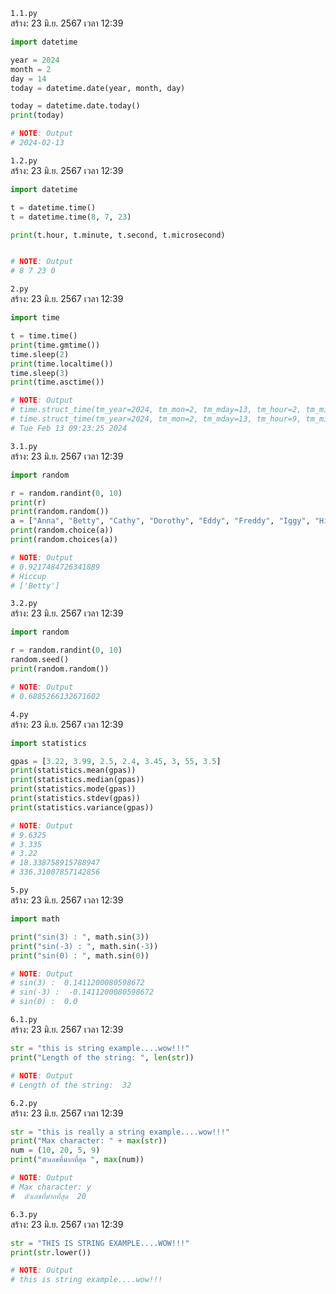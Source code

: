 `1.1.py`<br>
สร้าง: 23 มิ.ย. 2567 เวลา 12:39<br>
```py
import datetime

year = 2024
month = 2
day = 14
today = datetime.date(year, month, day)

today = datetime.date.today()
print(today)

# NOTE: Output
# 2024-02-13

```
`1.2.py`<br>
สร้าง: 23 มิ.ย. 2567 เวลา 12:39<br>
```py
import datetime

t = datetime.time()
t = datetime.time(8, 7, 23)

print(t.hour, t.minute, t.second, t.microsecond)


# NOTE: Output
# 8 7 23 0

```
`2.py`<br>
สร้าง: 23 มิ.ย. 2567 เวลา 12:39<br>
```py
import time

t = time.time()
print(time.gmtime())
time.sleep(2)
print(time.localtime())
time.sleep(3)
print(time.asctime())

# NOTE: Output
# time.struct_time(tm_year=2024, tm_mon=2, tm_mday=13, tm_hour=2, tm_min=23, tm_sec=20, tm_wday=1, tm_yday=44, tm_isdst=0)
# time.struct_time(tm_year=2024, tm_mon=2, tm_mday=13, tm_hour=9, tm_min=23, tm_sec=22, tm_wday=1, tm_yday=44, tm_isdst=0)
# Tue Feb 13 09:23:25 2024

```
`3.1.py`<br>
สร้าง: 23 มิ.ย. 2567 เวลา 12:39<br>
```py
import random

r = random.randint(0, 10)
print(r)
print(random.random())
a = ["Anna", "Betty", "Cathy", "Dorothy", "Eddy", "Freddy", "Iggy", "Hiccup"]
print(random.choice(a))
print(random.choices(a))

# NOTE: Output
# 0.9217484726341889
# Hiccup
# ['Betty']

```
`3.2.py`<br>
สร้าง: 23 มิ.ย. 2567 เวลา 12:39<br>
```py
import random

r = random.randint(0, 10)
random.seed()
print(random.random())

# NOTE: Output
# 0.6885266132671602

```
`4.py`<br>
สร้าง: 23 มิ.ย. 2567 เวลา 12:39<br>
```py
import statistics

gpas = [3.22, 3.99, 2.5, 2.4, 3.45, 3, 55, 3.5]
print(statistics.mean(gpas))
print(statistics.median(gpas))
print(statistics.mode(gpas))
print(statistics.stdev(gpas))
print(statistics.variance(gpas))

# NOTE: Output
# 9.6325
# 3.335
# 3.22
# 18.338758915788947
# 336.31007857142856

```
`5.py`<br>
สร้าง: 23 มิ.ย. 2567 เวลา 12:39<br>
```py
import math

print("sin(3) : ", math.sin(3))
print("sin(-3) : ", math.sin(-3))
print("sin(0) : ", math.sin(0))

# NOTE: Output
# sin(3) :  0.1411200080598672
# sin(-3) :  -0.1411200080598672
# sin(0) :  0.0

```
`6.1.py`<br>
สร้าง: 23 มิ.ย. 2567 เวลา 12:39<br>
```py
str = "this is string example....wow!!!"
print("Length of the string: ", len(str))

# NOTE: Output
# Length of the string:  32

```
`6.2.py`<br>
สร้าง: 23 มิ.ย. 2567 เวลา 12:39<br>
```py
str = "this is really a string example....wow!!!"
print("Max character: " + max(str))
num = (10, 20, 5, 9)
print("ตัวเลขที่มำกที่สุด ", max(num))

# NOTE: Output
# Max character: y
#  ตัวเลขที่มำกที่สุด  20

```
`6.3.py`<br>
สร้าง: 23 มิ.ย. 2567 เวลา 12:39<br>
```py
str = "THIS IS STRING EXAMPLE....WOW!!!"
print(str.lower())

# NOTE: Output
# this is string example....wow!!!

```
